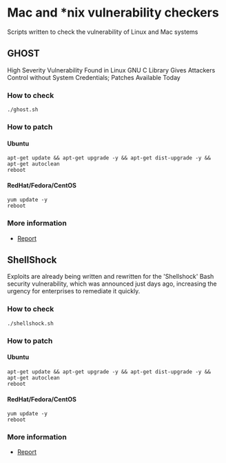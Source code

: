 # Mac and *nix vulnerability checkers
Scripts written to check the vulnerability of Linux and Mac systems

## GHOST
High Severity Vulnerability Found in Linux GNU C Library Gives Attackers Control without System Credentials; Patches Available Today

### How to check
```shell
./ghost.sh
```

### How to patch
#### Ubuntu
```shell
apt-get update && apt-get upgrade -y && apt-get dist-upgrade -y && apt-get autoclean
reboot
```

#### RedHat/Fedora/CentOS
```shell
yum update -y
reboot
```

### More information
  * [Report](https://www.qualys.com/company/newsroom/news-releases/usa/2015-01-27-qualys-releases-security-advisory-ghost-vulnerability-linux-systems/?leadsource=23979237&mkt_tok=3RkMMJWWfF9wsRogvanNZKXonjHpfsX%2B6uwpUKeg38431UFwdcjKPmjr1YYGSMt0aPyQAgobGp5I5FEPQ7fYWa5pt6IJWQ%3D%3D)

## ShellShock
Exploits are already being written and rewritten for the 'Shellshock' Bash security vulnerability, which was announced just days ago, increasing the urgency for enterprises to remediate it quickly. 

### How to check
```shell
./shellshock.sh
```

### How to patch
#### Ubuntu
```shell
apt-get update && apt-get upgrade -y && apt-get dist-upgrade -y && apt-get autoclean
reboot
```

#### RedHat/Fedora/CentOS
```shell
yum update -y
reboot
```

### More information
  * [Report](http://searchsecurity.techtarget.com/news/2240231581/Attackers-already-targeting-Bash-security-vulnerability?utm_medium=EM&asrc=EM_NLS_34521824&utm_campaign=20140926_Bash%20Shellshock%20update:%20Active%20exploits;%20security%20experts%20scramble;%20inside%20the%20social%20media%20frenzy_sshea&utm_source=NLS&track=NL-1836&ad=896243)
